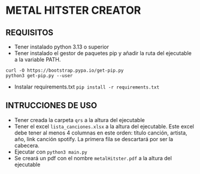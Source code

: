 # METAL HITSTER CREATOR
## REQUISITOS
* Tener instalado python 3.13 o superior
* Tener instalado el gestor de paquetes pip y añadir la ruta del ejecutable a la variable PATH.
```
curl -O https://bootstrap.pypa.io/get-pip.py
python3 get-pip.py --user
```
* Instalar requirements.txt `pip install -r requirements.txt`

## INTRUCCIONES DE USO
* Tener creada la carpeta `qrs` a la altura del ejecutable
* Tener el excel `lista_canciones.xlsx` a la altura del ejecutable. Este excel debe tener al menos 4 columnas en este orden: título canción, artista, año, link canción spotify. La primera fila se descartará por ser la cabecera.
* Ejecutar con `python3 main.py`
* Se creará un pdf con el nombre `metalHitster.pdf` a la altura del ejecutable